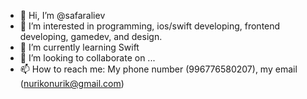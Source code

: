- 👋 Hi, I’m @safaraliev
- 👀 I’m interested in programming, ios/swift developing, frontend developing, gamedev, and design.
- 🌱 I’m currently learning Swift
- 💞️ I’m looking to collaborate on ...
- 📫 How to reach me: My phone number (996776580207), my email (nurikonurik@gmail.com)

<!---
safaraliev/safaraliev is a ✨ special ✨ repository because its `README.md` (this file) appears on your GitHub profile.
You can click the Preview link to take a look at your changes.
--->
